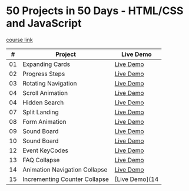 # 50 Projects in 50 Days - HTML/CSS and JavaScript

[course link](https://www.udemy.com/course/50-projects-50-days/)

|  #  | Project                                                                                                                   | Live Demo                                                                                          |
| :-: | ------------------------------------------------------------------------------------------------------------------------- | -------------------------------------------------------------------------------------------------- |
| 01  | Expanding Cards                       | [Live Demo](https://imrajashish.github.io/50-Projects-in-HTML-CSS-JS/Project%201%20Expanding%20Cards/index.html) 
| 02  | Progress Steps                       | [Live Demo](https://imrajashish.github.io/50-Projects-in-HTML-CSS-JS/Project%202%20Progress%20Steps/index.html)       
| 03  | Rotating Navigation                      | [Live Demo](https://imrajashish.github.io/50-Projects-in-HTML-CSS-JS/Project%203%20%20Rotatting%20Navigation/index.html)        
| 04  |Scroll Animation                     | [Live Demo](https://imrajashish.github.io/50-Projects-in-HTML-CSS-JS/Project%204%20%20Scroll%20Animation/index.html)
 04  |Hidden Search                    | [Live Demo](https://imrajashish.github.io/50-Projects-in-HTML-CSS-JS/Project%205%20%20Hidden%20Search/index.html)
  07  |Split Landing                  | [Live Demo](https://imrajashish.github.io/50-Projects-in-HTML-CSS-JS/Project%20%207%20Split%20Landing%20Page/index.html)
  08  |Form Animation                | [Live Demo](https://imrajashish.github.io/50-Projects-in-HTML-CSS-JS/Project%208%20Form%20Wave%20Animation/index.html)
  09  |Sound Board               | [Live Demo](http://127.0.0.1:5500/project%209%20Sound%20Board/index.html)
  10  |Sound Board               | [Live Demo](http://127.0.0.1:5500/project%209%20Sound%20Board/index.html)
  12  |Event KeyCodes             | [Live Demo](http://127.0.0.1:5500/Project%2011%20Event%20KeyCodes/index.html)
  13  |FAQ Collapse             | [Live Demo](http://127.0.0.1:5500/Project%2012%20FAQ%20Collapse/index.html)
14  |Animation Navigation Collapse             | [Live Demo](http://127.0.0.1:5500/Project%2014%20Animated%20Navigation/index.html)
15  |Incrementing Counter Collapse             | [Live Demo](14  |Animation Navigation Collapse             | [Live Demo](http://127.0.0.1:5500/Project%2014%20Animated%20Navigation/index.html))
